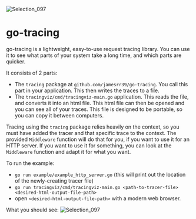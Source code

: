 ![Selection_097](https://user-images.githubusercontent.com/4579573/115503925-77398b80-a277-11eb-9dbf-704d8c233b8e.png)
# go-tracing

go-tracing is a lightweight, easy-to-use request tracing library. You can use it to see what parts of your system take a long time, and which parts are quicker.

It consists of 2 parts:

- The `tracing` package at `github.com/jamesrr39/go-tracing`. You call this part in your application. This then writes the traces to a file.
- The `tracingviz/cmd/tracingviz-main.go` application. This reads the file, and converts it into an html file. This html file can then be opened and you can see all of your traces. This file is designed to be portable, so you can copy it between computers.

Tracing using the `tracing` package relies heavily on the context, so you must have added the tracer and that specific trace to the context. The provided `Middleware` function will do that for you, if you want to use it for an HTTP server. If you want to use it for something, you can look at the `Middleware` function and adapt it for what you want.

To run the example:

- `go run example/example_http_server.go` (this will print out the location of the newly-creating tracer file)
- `go run tracingviz/cmd/tracingviz-main.go <path-to-tracer-file> <desired-html-output-file-path>`
- open `<desired-html-output-file-path>` with a modern web browser.

What you should see:
![Selection_097](https://user-images.githubusercontent.com/4579573/115503945-7b65a900-a277-11eb-8698-97edf3c74cfc.png)
